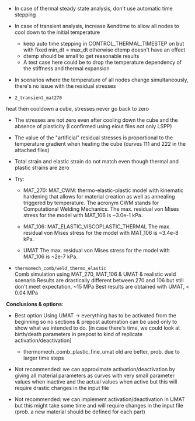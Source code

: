 - In case of thermal steady state analysis, don't use automatic time stepping
- In case of transient analysis, increase &endtime to allow all nodes to cool down to the initial temperature
  - keep auto time stepping in CONTROL_THERMAL_TIMESTEP on but with fixed min_dt = max_dt
    otherwise dtemp doesn't have an effect
  - dtemp should be small to get reasonable results
  - A test case here could be to drop the temperature dependency of the stiffness and thermal expansion

- In scenarios where the temperature of all nodes change simultaneously, there's no issue with the residual stresses 

- `2_transient_mat270`

heat then cooldown a cube, stresses never go back to zero 

  - The stresses are not zero even after cooling down the cube and the absence of plasticity (I confirmed using elout files not only LSPP)
  - The value of the "artificial" residual stresses is proportional to the temperature gradient when heating the cube (curves 111 and 222 in the attached files)
  - Total strain and elastic strain do not match even though thermal and plastic strains are zero

  - Try:
    - MAT_270: MAT_CWM: thermo-elastic-plastic model with kinematic hardening that allows for material creation as well as annealing triggered by temperature. The acronym CWM stands for Computational Welding Mechanics.
    The max. residual von Mises stress for the model with MAT_106 is ~3.0e-1 kPa.

    - MAT_106: MAT_ELASTIC_VISCOPLASTIC_THERMAL
      The max. residual von Mises stress for the model with MAT_106 is ~3.4e-8 kPa.

    - UMAT
      The max. residual von Mises stress for the model with MAT_106 is ~2e-7 kPa.
    
- `thermomech_comb/weld_thermo_elastic`  
  Comb simulation using MAT_270, MAT_106 & UMAT & realistic weld scenario
  Results are drastically different between 270 and 106 but still don't meet expectation, ~15 MPa
  Best results are obtained with UMAT, < 0.04 MPa



__Conclusions & options__:
- Best option
  Using UMAT -> everything has to be activated from the beginning so no sections & prepost automation can be used only to show what we intended to do. [in case there's time, we could look at birth/death parameters in prepost to kind of replicate activation/deactivation]
  - thermomech_comb_plastic_fine_umat
    old are better, prob. due to larger time steps

- Not recommended: we can approximate activation/deactivation by giving all material parameters as curves with very small parameter values when inactive and the actual values when active but this will require drastic changes in the input file

- Not recommended: we can implement activation/deactivation in UMAT but this might take some time and will require changes in the input file (prob. a new material should be defined for each part)



